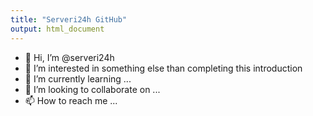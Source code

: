 ```yaml
---
title: "Serveri24h GitHub"
output: html_document
---
```


- 👋 Hi, I’m @serveri24h
- 👀 I’m interested in something else than completing this introduction
- 🌱 I’m currently learning ...
- 💞️ I’m looking to collaborate on ...
- 📫 How to reach me ...

<!---
serveri24h/serveri24h is a ✨ special ✨ repository because its `README.md` (this file) appears on your GitHub profile.
You can click the Preview link to take a look at your changes.
--->
